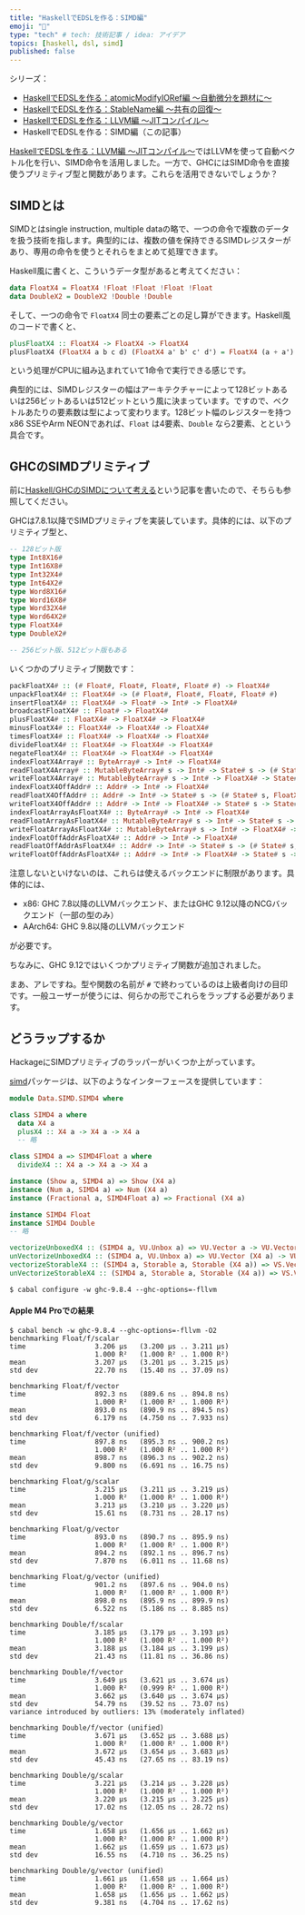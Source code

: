 ```yaml
---
title: "HaskellでEDSLを作る：SIMD編"
emoji: "💨"
type: "tech" # tech: 技術記事 / idea: アイデア
topics: [haskell, dsl, simd]
published: false
---
```


シリーズ：

* [HaskellでEDSLを作る：atomicModifyIORef編 〜自動微分を題材に〜](haskell-dsl-atomicmodifyioref)
* [HaskellでEDSLを作る：StableName編 〜共有の回復〜](haskell-dsl-stablename)
* [HaskellでEDSLを作る：LLVM編 〜JITコンパイル〜](haskell-dsl-llvm)
* HaskellでEDSLを作る：SIMD編（この記事）

[HaskellでEDSLを作る：LLVM編 〜JITコンパイル〜](haskell-dsl-llvm)ではLLVMを使って自動ベクトル化を行い、SIMD命令を活用しました。一方で、GHCにはSIMD命令を直接使うプリミティブ型と関数があります。これらを活用できないでしょうか？

## SIMDとは

SIMDとはsingle instruction, multiple dataの略で、一つの命令で複数のデータを扱う技術を指します。典型的には、複数の値を保持できるSIMDレジスターがあり、専用の命令を使うとそれらをまとめて処理できます。

Haskell風に書くと、こういうデータ型があると考えてください：

```haskell
data FloatX4 = FloatX4 !Float !Float !Float !Float
data DoubleX2 = DoubleX2 !Double !Double
```

そして、一つの命令で `FloatX4` 同士の要素ごとの足し算ができます。Haskell風のコードで書くと、

```haskell
plusFloatX4 :: FloatX4 -> FloatX4 -> FloatX4
plusFloatX4 (FloatX4 a b c d) (FloatX4 a' b' c' d') = FloatX4 (a + a') (b + b') (c + c') (d + d')
```

という処理がCPUに組み込まれていて1命令で実行できる感じです。

典型的には、SIMDレジスターの幅はアーキテクチャーによって128ビットあるいは256ビットあるいは512ビットという風に決まっています。ですので、ベクトルあたりの要素数は型によって変わります。128ビット幅のレジスターを持つx86 SSEやArm NEONであれば、`Float` は4要素、`Double` なら2要素、とという具合です。

## GHCのSIMDプリミティブ

前に[Haskell/GHCのSIMDについて考える](https://blog.miz-ar.info/2023/08/haskell-simd/)という記事を書いたので、そちらも参照してください。

GHCは7.8.1以降でSIMDプリミティブを実装しています。具体的には、以下のプリミティブ型と、

```haskell
-- 128ビット版
type Int8X16#
type Int16X8#
type Int32X4#
type Int64X2#
type Word8X16#
type Word16X8#
type Word32X4#
type Word64X2#
type FloatX4#
type DoubleX2#

-- 256ビット版、512ビット版もある
```

いくつかのプリミティブ関数です：

```haskell
packFloatX4# :: (# Float#, Float#, Float#, Float# #) -> FloatX4#
unpackFloatX4# :: FloatX4# -> (# Float#, Float#, Float#, Float# #)
insertFloatX4# :: FloatX4# -> Float# -> Int# -> FloatX4#
broadcastFloatX4# :: Float# -> FloatX4#
plusFloatX4# :: FloatX4# -> FloatX4# -> FloatX4#
minusFloatX4# :: FloatX4# -> FloatX4# -> FloatX4#
timesFloatX4# :: FloatX4# -> FloatX4# -> FloatX4#
divideFloatX4# :: FloatX4# -> FloatX4# -> FloatX4#
negateFloatX4# :: FloatX4# -> FloatX4# -> FloatX4#
indexFloatX4Array# :: ByteArray# -> Int# -> FloatX4#
readFloatX4Array# :: MutableByteArray# s -> Int# -> State# s -> (# State# s, FloatX4# #)
writeFloatX4Array# :: MutableByteArray# s -> Int# -> FloatX4# -> State# s -> State# s
indexFloatX4OffAddr# :: Addr# -> Int# -> FloatX4#
readFloatX4OffAddr# :: Addr# -> Int# -> State# s -> (# State# s, FloatX4# #)
writeFloatX4OffAddr# :: Addr# -> Int# -> FloatX4# -> State# s -> State# s
indexFloatArrayAsFloatX4# :: ByteArray# -> Int# -> FloatX4#
readFloatArrayAsFloatX4# :: MutableByteArray# s -> Int# -> State# s -> (# State# s, FloatX4# #)
writeFloatArrayAsFloatX4# :: MutableByteArray# s -> Int# -> FloatX4# -> State# s -> State# s
indexFloatOffAddrAsFloatX4# :: Addr# -> Int# -> FloatX4#
readFloatOffAddrAsFloatX4# :: Addr# -> Int# -> State# s -> (# State# s, FloatX4# #)
writeFloatOffAddrAsFloatX4# :: Addr# -> Int# -> FloatX4# -> State# s -> State# s
```

注意しないといけないのは、これらは使えるバックエンドに制限があります。具体的には、

* x86: GHC 7.8以降のLLVMバックエンド、またはGHC 9.12以降のNCGバックエンド（一部の型のみ）
* AArch64: GHC 9.8以降のLLVMバックエンド

が必要です。

ちなみに、GHC 9.12ではいくつかプリミティブ関数が追加されました。

まあ、アレですね。型や関数の名前が `#` で終わっているのは上級者向けの目印です。一般ユーザーが使うには、何らかの形でこれらをラップする必要があります。

## どうラップするか

HackageにSIMDプリミティブのラッパーがいくつか上がっています。

[simd](https://hackage.haskell.org/package/simd)パッケージは、以下のようなインターフェースを提供しています：

```haskell
module Data.SIMD.SIMD4 where

class SIMD4 a where
  data X4 a
  plusX4 :: X4 a -> X4 a -> X4 a
  -- 略

class SIMD4 a => SIMD4Float a where
  divideX4 :: X4 a -> X4 a -> X4 a

instance (Show a, SIMD4 a) => Show (X4 a)
instance (Num a, SIMD4 a) => Num (X4 a)
instance (Fractional a, SIMD4Float a) => Fractional (X4 a)

instance SIMD4 Float
instance SIMD4 Double
-- 略

vectorizeUnboxedX4 :: (SIMD4 a, VU.Unbox a) => VU.Vector a -> VU.Vector (X4 a)
unVectorizeUnboxedX4 :: (SIMD4 a, VU.Unbox a) => VU.Vector (X4 a) -> VU.Vector a
vectorizeStorableX4 :: (SIMD4 a, Storable a, Storable (X4 a)) => VS.Vector a -> VS.Vector (X4 a)
unVectorizeStorableX4 :: (SIMD4 a, Storable a, Storable (X4 a)) => VS.Vector (X4 a) -> VS.Vector a
```

```
$ cabal configure -w ghc-9.8.4 --ghc-options=-fllvm
```

#### Apple M4 Proでの結果

```
$ cabal bench -w ghc-9.8.4 --ghc-options=-fllvm -O2
benchmarking Float/f/scalar
time                 3.206 μs   (3.200 μs .. 3.211 μs)
                     1.000 R²   (1.000 R² .. 1.000 R²)
mean                 3.207 μs   (3.201 μs .. 3.215 μs)
std dev              22.70 ns   (15.40 ns .. 37.09 ns)

benchmarking Float/f/vector
time                 892.3 ns   (889.6 ns .. 894.8 ns)
                     1.000 R²   (1.000 R² .. 1.000 R²)
mean                 893.0 ns   (890.9 ns .. 894.5 ns)
std dev              6.179 ns   (4.750 ns .. 7.933 ns)

benchmarking Float/f/vector (unified)
time                 897.8 ns   (895.3 ns .. 900.2 ns)
                     1.000 R²   (1.000 R² .. 1.000 R²)
mean                 898.7 ns   (896.3 ns .. 902.2 ns)
std dev              9.800 ns   (6.691 ns .. 16.75 ns)

benchmarking Float/g/scalar
time                 3.215 μs   (3.211 μs .. 3.219 μs)
                     1.000 R²   (1.000 R² .. 1.000 R²)
mean                 3.213 μs   (3.210 μs .. 3.220 μs)
std dev              15.61 ns   (8.731 ns .. 28.17 ns)

benchmarking Float/g/vector
time                 893.0 ns   (890.7 ns .. 895.9 ns)
                     1.000 R²   (1.000 R² .. 1.000 R²)
mean                 894.2 ns   (892.1 ns .. 896.7 ns)
std dev              7.870 ns   (6.011 ns .. 11.68 ns)

benchmarking Float/g/vector (unified)
time                 901.2 ns   (897.6 ns .. 904.0 ns)
                     1.000 R²   (1.000 R² .. 1.000 R²)
mean                 898.0 ns   (895.9 ns .. 899.9 ns)
std dev              6.522 ns   (5.186 ns .. 8.885 ns)

benchmarking Double/f/scalar
time                 3.185 μs   (3.179 μs .. 3.193 μs)
                     1.000 R²   (1.000 R² .. 1.000 R²)
mean                 3.188 μs   (3.184 μs .. 3.199 μs)
std dev              21.43 ns   (11.81 ns .. 36.86 ns)

benchmarking Double/f/vector
time                 3.649 μs   (3.621 μs .. 3.674 μs)
                     1.000 R²   (0.999 R² .. 1.000 R²)
mean                 3.662 μs   (3.640 μs .. 3.674 μs)
std dev              54.79 ns   (39.52 ns .. 73.07 ns)
variance introduced by outliers: 13% (moderately inflated)

benchmarking Double/f/vector (unified)
time                 3.671 μs   (3.652 μs .. 3.688 μs)
                     1.000 R²   (1.000 R² .. 1.000 R²)
mean                 3.672 μs   (3.654 μs .. 3.683 μs)
std dev              45.43 ns   (27.65 ns .. 83.19 ns)

benchmarking Double/g/scalar
time                 3.221 μs   (3.214 μs .. 3.228 μs)
                     1.000 R²   (1.000 R² .. 1.000 R²)
mean                 3.220 μs   (3.215 μs .. 3.225 μs)
std dev              17.02 ns   (12.05 ns .. 28.72 ns)

benchmarking Double/g/vector
time                 1.658 μs   (1.656 μs .. 1.662 μs)
                     1.000 R²   (1.000 R² .. 1.000 R²)
mean                 1.662 μs   (1.659 μs .. 1.673 μs)
std dev              16.55 ns   (4.710 ns .. 36.25 ns)

benchmarking Double/g/vector (unified)
time                 1.661 μs   (1.658 μs .. 1.664 μs)
                     1.000 R²   (1.000 R² .. 1.000 R²)
mean                 1.658 μs   (1.656 μs .. 1.662 μs)
std dev              9.381 ns   (4.704 ns .. 17.62 ns)
```
